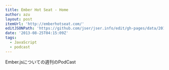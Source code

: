 ```yaml
---
title: Ember Hot Seat - Home
author: azu
layout: post
itemUrl: 'http://emberhotseat.com/'
editJSONPath: 'https://github.com/jser/jser.info/edit/gh-pages/data/2013/08/index.json'
date: '2013-08-25T04:15:09Z'
tags:
  - JavaScript
  - podcast
---
```

Ember.jsについての週刊のPodCast
